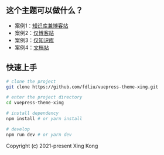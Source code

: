 ## 这个主题可以做什么？
* 案例1：[知识库兼博客站](https://fdliu.com/)
* 案例2：[仅博客站](https://fdliu.github.io/vdoing-demo-blog/)
* 案例3：[仅知识库](https://fdliu.github.io/vdoing-demo-repository/)
* 案例4：[文档站](https://fdliu.github.io/vuepress-theme-xing-doc/)


## 快速上手

```bash
# clone the project
git clone https://github.com/fdliu/vuepress-theme-xing.git

# enter the project directory
cd vuepress-theme-xing

# install dependency
npm install # or yarn install

# develop
npm run dev # or yarn dev
```
Copyright (c) 2021-present Xing Kong
